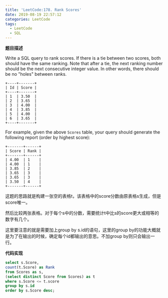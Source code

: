 ```yaml
---
title: 'LeetCode:178. Rank Scores'
date: 2019-08-19 22:57:12
categories: LeetCode
tags:
  - LeetCode
  - SQL
---
```


**题目描述**

Write a SQL query to rank scores. If there is a tie between two scores, both should have the same ranking. Note that after a tie, the next ranking number should be the next consecutive integer value. In other words, there should be no "holes" between ranks.

```
+----+-------+
| Id | Score |
+----+-------+
| 1  | 3.50  |
| 2  | 3.65  |
| 3  | 4.00  |
| 4  | 3.85  |
| 5  | 4.00  |
| 6  | 3.65  |
+----+-------+
```

For example, given the above `Scores` table, your query should generate the following report (order by highest score):

```
+-------+------+
| Score | Rank |
+-------+------+
| 4.00  | 1    |
| 4.00  | 1    |
| 3.85  | 2    |
| 3.65  | 3    |
| 3.65  | 3    |
| 3.50  | 4    |
+-------+------+
```

<!--more-->

这题的思路就是构建一张空的表格t，该表格中的score分数由原表格s生成，但是score唯一。

然后比较两张表格。对于每个s中的分数，需要统计t中比s的score更大或相等的数字有几个。

这里要注意的就是需要加上group by s.id的语句，这里的group by的功能大概就是为了在输出的时候，确定每个id都输出的意思。不加group by则只会输出一行。

**代码实现**

```sql
select s.Score, 
count(t.Score) as Rank
from Scores as s,
(select distinct Score from Scores) as t 
where s.Score <= t.score
group by s.id
order by s.Score desc;
```

